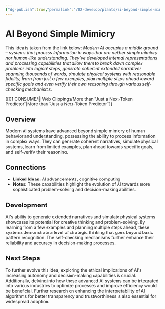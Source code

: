 ```yaml
---
{"dg-publish":true,"permalink":"/02-develop/plants/ai-beyond-simple-mimicry/","title":"AI Beyond Simple Mimicry","tags":["ai","machine-learning","cognitive-computing","artificial-intelligence"]}
---
```


# AI Beyond Simple Mimicry

This idea is taken from the link below:
*Modern AI occupies a middle ground – systems that process information in ways that are neither simple mimicry nor human-like understanding. They've developed internal representations and processing capabilities that allow them to break down complex problems into logical steps, generate coherent extended narratives spanning thousands of words, simulate physical systems with reasonable fidelity, learn from just a few examples, plan multiple steps ahead toward specific goals and even verify their own reasoning through various self-checking mechanisms.*

[[01 CONSUME/🔗 Web Clippings/More than "Just a Next-Token Predictor"\|More than "Just a Next-Token Predictor"]]


## Overview
Modern AI systems have advanced beyond simple mimicry of human behavior and understanding, possessing the ability to process information in complex ways. They can generate coherent narratives, simulate physical systems, learn from limited examples, plan ahead towards specific goals, and self-verify their reasoning.

## Connections
- **Linked Ideas:** AI advancements, cognitive computing
- **Notes:** These capabilities highlight the evolution of AI towards more sophisticated problem-solving and decision-making abilities.

## Development
AI's ability to generate extended narratives and simulate physical systems showcases its potential for creative thinking and problem-solving. By learning from a few examples and planning multiple steps ahead, these systems demonstrate a level of strategic thinking that goes beyond basic pattern recognition. The self-checking mechanisms further enhance their reliability and accuracy in decision-making processes.

## Next Steps
To further evolve this idea, exploring the ethical implications of AI's increasing autonomy and decision-making capabilities is crucial. Additionally, delving into how these advanced AI systems can be integrated into various industries to optimize processes and improve efficiency would be beneficial. Further research on enhancing the interpretability of AI algorithms for better transparency and trustworthiness is also essential for widespread adoption.
